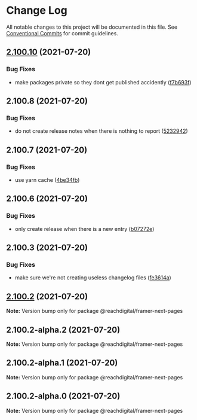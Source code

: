 # Change Log

All notable changes to this project will be documented in this file.
See [Conventional Commits](https://conventionalcommits.org) for commit guidelines.

## [2.100.10](https://github.com/ho-nl/m2-pwa/compare/@reachdigital/framer-next-pages@2.100.9...@reachdigital/framer-next-pages@2.100.10) (2021-07-20)


### Bug Fixes

* make packages private so they dont get published accidently ([f7b693f](https://github.com/ho-nl/m2-pwa/commit/f7b693ff6a4d232d0871f6a68922d14678853a96))





## 2.100.8 (2021-07-20)


### Bug Fixes

* do not create release notes when there is nothing to report ([5232942](https://github.com/ho-nl/m2-pwa/commit/523294290408f822f40f1f3fec19bbcf825f6526))





## 2.100.7 (2021-07-20)


### Bug Fixes

* use yarn cache ([4be34fb](https://github.com/ho-nl/m2-pwa/commit/4be34fbb56cf528ba346de0cbe2c32d102b9960b))





## 2.100.6 (2021-07-20)


### Bug Fixes

* only create release when there is a new entry ([b07272e](https://github.com/ho-nl/m2-pwa/commit/b07272e4e74ee0bec3677e35ce3ee7e02231971a))





## 2.100.3 (2021-07-20)


### Bug Fixes

* make sure we're not creating useless changelog files ([fe3614a](https://github.com/ho-nl/m2-pwa/commit/fe3614a8480c7f1c68d673da2bb84805112a6643))





## [2.100.2](https://github.com/ho-nl/m2-pwa/compare/@reachdigital/framer-next-pages@2.100.2-alpha.2...@reachdigital/framer-next-pages@2.100.2) (2021-07-20)

**Note:** Version bump only for package @reachdigital/framer-next-pages





## 2.100.2-alpha.2 (2021-07-20)

**Note:** Version bump only for package @reachdigital/framer-next-pages





## 2.100.2-alpha.1 (2021-07-20)

**Note:** Version bump only for package @reachdigital/framer-next-pages





## 2.100.2-alpha.0 (2021-07-20)

**Note:** Version bump only for package @reachdigital/framer-next-pages
